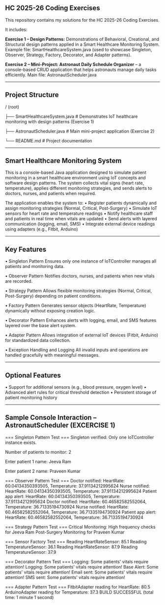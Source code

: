 **HC 2025-26 Coding Exercises**
-------------------------------------------------------------------------------------------------------------------------------------------
This repository contains my solutions for the HC 2025-26 Coding Exercises.

It includes:

**Exercise 1 – Design Patterns:** Demonstrations of Behavioral, Creational, and Structural design patterns applied in a Smart Healthcare Monitoring System. Example file: SmartHealthcareSystem.java (used to showcase Singleton, Observer, Strategy, Factory, Decorator, and Adapter patterns).

**Exercise 2 – Mini-Project: Astronaut Daily Schedule Organizer** – a console-based CRUD application that helps astronauts manage daily tasks efficiently. Main file: AstronautScheduler.java
___________________________________________________________________________________________________________________________________________
**Project Structure**
-------------------------------------------------------------------------------------------------------------------------------------------
/ (root)

├── SmartHealthcareSystem.java # Demonstrates IoT healthcare monitoring with design patterns (Exercise 1)

├── AstronautScheduler.java # Main mini-project application (Exercise 2)

└── README.md # Project documentation
___________________________________________________________________________________________________________________________________________
Smart Healthcare Monitoring System
-------------------------------------------------------------------------------------------------------------------------------------------
This is a console-based Java application designed to simulate patient monitoring in a smart healthcare environment using IoT concepts and software design patterns. The system collects vital signs (heart rate, temperature), applies different monitoring strategies, and sends alerts to doctors, nurses, and patients when required.

The application enables the system to:
• Register patients dynamically and assign monitoring strategies (Normal, Critical, Post-Surgery)
• Simulate IoT sensors for heart rate and temperature readings
• Notify healthcare staff and patients in real time when vitals are updated
• Send alerts with layered communication (logging, email, SMS)
• Integrate external device readings using adapters (e.g., Fitbit, Arduino)
___________________________________________________________________________________________________________________________________________
**Key Features**
-------------------------------------------------------------------------------------------------------------------------------------------
• Singleton Pattern
Ensures only one instance of IoTController manages all patients and monitoring data.

• Observer Pattern
Notifies doctors, nurses, and patients when new vitals are recorded.

• Strategy Pattern
Allows flexible monitoring strategies (Normal, Critical, Post-Surgery) depending on patient conditions.

• Factory Pattern
Generates sensor objects (HeartRate, Temperature) dynamically without exposing creation logic.

• Decorator Pattern
Enhances alerts with logging, email, and SMS features layered over the base alert system.

• Adapter Pattern
Allows integration of external IoT devices (Fitbit, Arduino) for standardized data collection.

• Exception Handling and Logging
All invalid inputs and operations are handled gracefully with meaningful messages.
___________________________________________________________________________________________________________________________________________
**Optional Features**
-------------------------------------------------------------------------------------------------------------------------------------------
• Support for additional sensors (e.g., blood pressure, oxygen level)
• Advanced alert rules for critical threshold detection
• Persistent storage of patient monitoring history
__________________________________________________________________________________________________________________________________________
**Sample Console Interaction – AstronautScheduler** **(EXCERCISE 1)**
------------------------------------------------------------------------------------------------------------------------------------------
=== Singleton Pattern Test ===
Singleton verified: Only one IoTController instance exists.

Number of patients to monitor: 2

Enter patient 1 name: Jeeva Ram

Enter patient 2 name: Praveen Kumar

=== Observer Pattern Test ===
Doctor notified: HeartRate: 60.04134350393505, Temperature: 37.91134212995624
Nurse notified: HeartRate: 60.04134350393505, Temperature: 37.91134212995624
Patient app alert: HeartRate: 60.04134350393505, Temperature: 37.91134212995624
Doctor notified: HeartRate: 60.46582582552064, Temperature: 36.71335194730924
Nurse notified: HeartRate: 60.46582582552064, Temperature: 36.71335194730924
Patient app alert: HeartRate: 60.46582582552064, Temperature: 36.71335194730924

=== Strategy Pattern Test ===
Critical Monitoring: High frequency checks for Jeeva Ram
Post-Surgery Monitoring for Praveen Kumar

=== Sensor Factory Test ===
Reading HeartRateSensor: 85.1
Reading TemperatureSensor: 36.1
Reading HeartRateSensor: 87.9
Reading TemperatureSensor: 37.9

=== Decorator Pattern Test ===
Logging: Some patients' vitals require attention!
Logging: Some patients' vitals require attention!
Base Alert: Some patients' vitals require attention!
Email sent: Some patients' vitals require attention!
SMS sent: Some patients' vitals require attention!

=== Adapter Pattern Test ===
FitbitAdapter reading for HeartRate: 80.5
ArduinoAdapter reading for Temperature: 37.3
BUILD SUCCESSFUL (total time: 1 minute 1 second)

